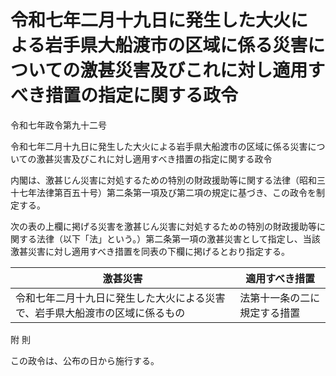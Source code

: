 # 令和七年二月十九日に発生した大火による岩手県大船渡市の区域に係る災害についての激甚災害及びこれに対し適用すべき措置の指定に関する政令

令和七年政令第九十二号

令和七年二月十九日に発生した大火による岩手県大船渡市の区域に係る災害についての激甚災害及びこれに対し適用すべき措置の指定に関する政令

内閣は、激甚じん災害に対処するための特別の財政援助等に関する法律（昭和三十七年法律第百五十号）第二条第一項及び第二項の規定に基づき、この政令を制定する。

次の表の上欄に掲げる災害を激甚じん災害に対処するための特別の財政援助等に関する法律（以下「法」という。）第二条第一項の激甚災害として指定し、当該激甚災害に対し適用すべき措置を同表の下欄に掲げるとおり指定する。

激甚災害 | 適用すべき措置  
---|---  
令和七年二月十九日に発生した大火による災害で、岩手県大船渡市の区域に係るもの | 法第十一条の二に規定する措置  
  
附 則

この政令は、公布の日から施行する。
